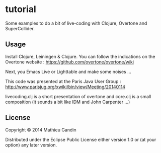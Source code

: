 # tutorial

Some examples to do a bit of live-coding with Clojure, Overtone and SuperCollider.

## Usage

Install Clojure, Leiningen & Clojure. You can follow the indications on the Overtone website : https://github.com/overtone/overtone/wiki

Next, you Emacs Live or Lighttable and make some noises ...

This code was presented at the Paris Java User Group : http://www.parisjug.org/xwiki/bin/view/Meeting/20140114

livecoding.clj is a short presentation of overtone and core.clj is a small composition (it sounds a bit like IDM and John Carpenter ...)

## License

Copyright © 2014 Mathieu Gandin

Distributed under the Eclipse Public License either version 1.0 or (at
your option) any later version.
